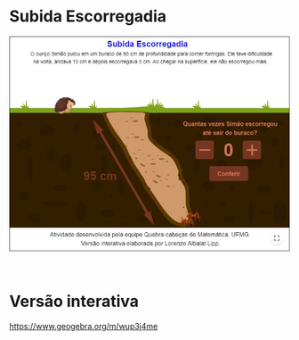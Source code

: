 # Subida Escorregadia

![](preview.png)

<br>

# Versão interativa

https://www.geogebra.org/m/wup3j4me